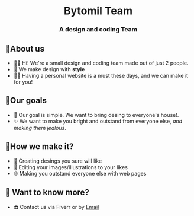 <h1 align="center">Bytomil Team</h1>
<h3 align="center">A design and coding Team</h3>

<h2>🌟About us</h2>

- 🙋‍♀️ Hi! We're a small design and coding team made out of just 2 people.  
- 🌈 We make design with **style**  
- 👩‍💻 Having a personal website is a must these days, and we can make it for you!  

<h2>🚩Our goals</h2>

- 🥅 Our goal is simple. We want to bring desing to everyone's house!.   
- ✨ We want to make you bright and outstand from everyone else, _and making them jealous_.

<h2>🔨How we make it?</h2>

- 🎨 Creating desings you sure will like
- 🎀 Editing your images/illustrations to your likes
- 🌐 Making you outstand everyone else with web pages

<h2>👀 Want to know more?</h2>

- ☎️ Contact us via Fiverr or by [Email](mailto:bytomil.team@gmail.com)
<!--

**Here are some ideas to get you started:**

 A short introduction - what is your organization all about?
🌈 Contribution guidelines - how can the community get involved?
👩‍💻 Useful resources - where can the community find your docs? Is there anything else the community should know?
🍿 Fun facts - what does your team eat for breakfast?
🧙 Remember, you can do mighty things with the power of [Markdown](https://docs.github.com/github/writing-on-github/getting-started-with-writing-and-formatting-on-github/basic-writing-and-formatting-syntax)
-->
